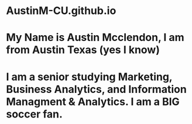 # AustinM-CU.github.io



# My Name is Austin Mcclendon, I am from Austin Texas (yes I know) 
# I am a senior studying Marketing, Business Analytics, and Information Managment & Analytics. I am a BIG soccer fan.